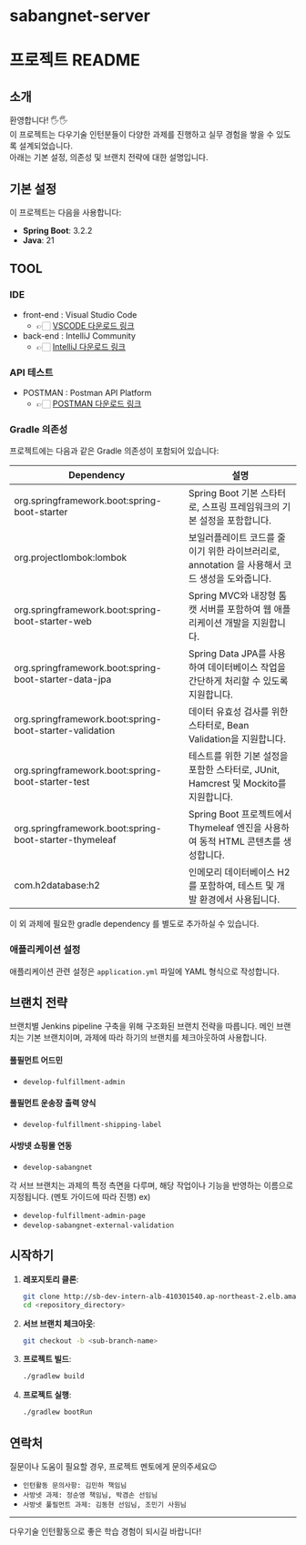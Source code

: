 # sabangnet-server

# 프로젝트 README

## 소개

환영합니다! 🖐️🖐️  
이 프로젝트는 다우기술 인턴분들이 다양한 과제를 진행하고 실무 경험을 쌓을 수 있도록 설계되었습니다.  
아래는 기본 설정, 의존성 및 브랜치 전략에 대한 설명입니다.  

## 기본 설정

이 프로젝트는 다음을 사용합니다:

- **Spring Boot**: 3.2.2
- **Java**: 21

## TOOL

### IDE
- front-end : Visual Studio Code
  - 👉🏻 [VSCODE 다운로드 링크](https://code.visualstudio.com)
- back-end : IntelliJ Community
  - 👉🏻 [IntelliJ 다운로드 링크](https://www.jetbrains.com/idea/download/?section=windows)

### API 테스트
- POSTMAN : Postman API Platform
   - 👉🏻 [POSTMAN 다운로드 링크](https://www.postman.com/downloads/)

### Gradle 의존성

프로젝트에는 다음과 같은 Gradle 의존성이 포함되어 있습니다:

| Dependency                                             | 설명                                                         |
|--------------------------------------------------------|------------------------------------------------------------|
| org.springframework.boot:spring-boot-starter           | Spring Boot 기본 스타터로, 스프링 프레임워크의 기본 설정을 포함합니다.              |
| org.projectlombok:lombok                               | 보일러플레이트 코드를 줄이기 위한 라이브러리로, annotation 을 사용해서 코드 생성을 도와줍니다. |
| org.springframework.boot:spring-boot-starter-web       | Spring MVC와 내장형 톰캣 서버를 포함하여 웹 애플리케이션 개발을 지원합니다.            |
| org.springframework.boot:spring-boot-starter-data-jpa  | Spring Data JPA를 사용하여 데이터베이스 작업을 간단하게 처리할 수 있도록 지원합니다.     |
| org.springframework.boot:spring-boot-starter-validation | 데이터 유효성 검사를 위한 스타터로, Bean Validation을 지원합니다.               |
| org.springframework.boot:spring-boot-starter-test      | 테스트를 위한 기본 설정을 포함한 스타터로, JUnit, Hamcrest 및 Mockito를 지원합니다. |
| org.springframework.boot:spring-boot-starter-thymeleaf | Spring Boot 프로젝트에서 Thymeleaf 엔진을 사용하여 동적 HTML 콘텐츠를 생성합니다.  |
| com.h2database:h2                                      | 인메모리 데이터베이스 H2를 포함하여, 테스트 및 개발 환경에서 사용됩니다.                 |

이 외 과제에 필요한 gradle dependency 를 별도로 추가하실 수 있습니다.

### 애플리케이션 설정

애플리케이션 관련 설정은 `application.yml` 파일에 YAML 형식으로 작성합니다.

## 브랜치 전략

브랜치별 Jenkins pipeline 구축을 위해 구조화된 브랜치 전략을 따릅니다.
메인 브랜치는 기본 브랜치이며, 과제에 따라 하기의 브랜치를 체크아웃하여 사용합니다.

#### 풀필먼트 어드민  
- `develop-fulfillment-admin`  
#### 풀필먼트 운송장 출력 양식  
- `develop-fulfillment-shipping-label`  
#### 사방넷 쇼핑몰 연동  
- `develop-sabangnet`  

각 서브 브랜치는 과제의 특정 측면을 다루며, 해당 작업이나 기능을 반영하는 이름으로 지정됩니다. (멘토 가이드에 따라 진행)
ex)
- `develop-fulfillment-admin-page`
- `develop-sabangnet-external-validation`

## 시작하기

1. **레포지토리 클론**:
   ```bash
   git clone http://sb-dev-intern-alb-410301540.ap-northeast-2.elb.amazonaws.com/daou-2024/sabangnet-server.git
   cd <repository_directory>
   ```

2. **서브 브랜치 체크아웃**:
   ```bash
   git checkout -b <sub-branch-name>
   ```

3. **프로젝트 빌드**:
   ```bash
   ./gradlew build
   ```

4. **프로젝트 실행**:
   ```bash
   ./gradlew bootRun
   ```

## 연락처

질문이나 도움이 필요할 경우, 프로젝트 멘토에게 문의주세요😉

- `인턴활동 문의사항: 김민하 책임님`  
- `사방넷 과제: 정순영 책임님, 박겸손 선임님`  
- `사방넷 풀필먼트 과제: 김동현 선임님, 조민기 사원님`  

---

다우기술 인턴활동으로 좋은 학습 경험이 되시길 바랍니다!
